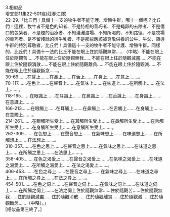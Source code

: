3.相似品  
增支部11集22-501經(莊春江譯)  
22-29.「比丘們！具備十一支的牧牛者不能守護、增殖牛群，哪十一個呢？比丘們！這裡，牧牛者不是色的知者、不是特相的善巧者、不是蠅卵的去除者、不是傷口的包紮者、不是煙的治療者、不知淺灘渡場、不知所喝的、不知路徑、不是牧場的善巧者、是不留殘餘的擠牛乳者、不是那些應該被尊敬供養的公牛、牛父、領導牛群的特別尊敬者，比丘們！具備這十一支的牧牛者不能守護、增殖牛群。同樣的，比丘們！具備十一法的比丘不能在眼上住於隨觀無常……（中略）不能在眼上住於隨觀苦……不能在眼上住於隨觀無我……不能在眼上住於隨觀滅盡……不能在眼上住於隨觀消散……不能在眼上住於隨觀離貪……不能在眼上住於隨觀滅……不能在眼上住於隨觀斷念……。  
30-69.……在耳上.……在鼻上.……在舌上.……在身上.……在意上.……。  
70-117.……在色上.……在聲音上.……在氣味上.……在味道上.……在所觸上.……在法上.……。  
118-165.……在眼識上……在耳識上.……在鼻識上.……在舌識上.……在身識上.……在意識上.……。  
166-213.……在眼觸上……在耳觸上.……在鼻觸上.……在舌觸上.……在身觸上.……在意觸上.……。  
214-261..……在眼觸所生受上……在耳觸所生受上.……在鼻觸所生受上.……在舌觸所生受上.……在身觸所生受上.……在意觸所生受上.……。  
262-309..……在色想上.……在聲音想上.……在氣味想上.……在味道想上.……在所觸想上.……在法想上.……。  
310-357..……在色之思上.……在聲音之思上.……在氣味之思上.……在味道之思上.……在所觸之思上.……在法思上.……。  
358-405..……在色之渴愛上.……在聲音之渴愛上.……在氣味之渴愛上.……在味道之渴愛上.……在所觸之渴愛上.……在法之渴愛上.……。  
406-453..……在色之尋上.……在聲音之尋上.……在氣味之尋上.……在味道之尋上.……在所觸之尋上.……在法之尋上.……。  
454-501..……在色之伺上.……在聲音之伺上.……在氣味之伺上.……在味道之伺上.……在所觸之伺上.……在法之伺上住於隨觀無常……住於隨觀苦……住於隨觀無我……住於隨觀滅盡……住於隨觀消散……住於隨觀離貪……住於隨觀滅……住於隨觀斷念……（中略）。」  
[相似品第三終了。]  
  
  

